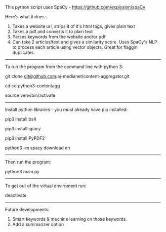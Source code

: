 This python script uses SpaCy - https://github.com/explosion/spaCy

Here's what it does:

1. Takes a website url, strips it of it's html tags, gives plain text
2. Takes a pdf and converts it to plain text
3. Parses keywords from the website and/or pdf
4. Can take 2 articles/text and gives a similarity score. Uses SpaCy's NLP to process each article using vector objects. 
   Great for flaggin duplicates.
   
   
**************************************************************************
   
To run the program from the command line with python 3:

git clone git@github.com:aj-medianet/content-aggregator.git

cd cd python3-contentagg 

source venv/bin/activate

**************************************************************************

Install python libraries - you must already have pip installed:

pip3 install bs4

pip3 install spacy

pip3 install PyPDF2

python3 -m spacy download en

**************************************************************************

Then run the program:

python3 main.py

**************************************************************************

To get out of the virtual envirnment run:

deactivate

**************************************************************************
   
Future developments:

1. Smart keywords & machine learning on those keywords.
2. Add a summarizer option

